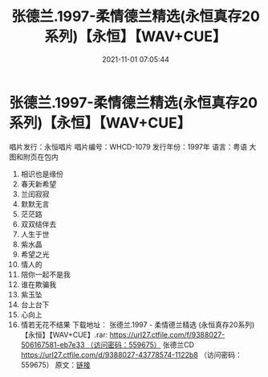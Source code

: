﻿---
title: 张德兰.1997-柔情德兰精选(永恒真存20系列)【永恒】【WAV+CUE】
date: 2021-11-01 07:05:44
categories: WAV车载音乐、镜像
tags: 华语中文
---
# 张德兰.1997-柔情德兰精选(永恒真存20系列)【永恒】【WAV+CUE】

唱片发行：永恒唱片
唱片编号：WHCD-1079
发行年份：1997年
语言：粤语
大图和附页在包内
01. 相识也是缘份
02. 春天新希望
03. 兰闰寂寂
04. 默默无言
05. 茫茫路
06. 双双结伴去
07. 人生于世
08. 紫水晶
09. 希望之光
10. 情人的
11. 陪你一起不是我
12. 谁在欺骗我
13. 紫玉坠
14. 台上台下
15. 心向上
16. 情若无花不结果
下载地址：
张德兰.1997 - 柔情德兰精选
(永恒真存20系列)【永恒】【WAV+CUE】.rar: https://url27.ctfile.com/f/9388027-506167581-eb7e33 （访问密码：559675）
张德兰CD
https://url27.ctfile.com/d/9388027-43778574-1122b8
（访问密码：559675）
原文：[链接](https://blog.sina.com.cn/s/blog_1647c7e7601030uof.html)